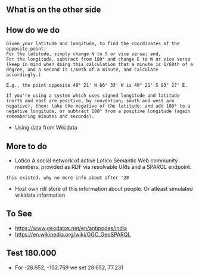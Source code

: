 ## What is on the other side

## How do we do

```
Given your latitude and longitude, to find the coordinates of the opposite point:
For the latitude, simply change N to S or vice versa; and,
For the longitude, subtract from 180° and change E to W or vice versa (keep in mind when doing this calculation that a minute is 1/60th of a degree, and a second is 1/60th of a minute, and calculate accordingly.)

E.g., the point opposite 40° 21' N 86° 33' W is 40° 21' S 93° 27' E.

If you're using a system which uses signed longitude and latitude (north and east are positive, by convention; south and west are negative), then: take the negative of the latitude; and add 180° to a negative longitude, or subtract 180° from a positive longitude (again remembering minutes and seconds).

```
* Using data from Wikidata


## More to do
*  Lotico
A social network of active Lotico Semantic Web community members, provided as RDF via resolvable URIs and a SPARQL endpoint.

`this existed. why no more info about after '20`

* Host own rdf store of this information about people. Or atleast simulated wikidata information


## To See
* https://www.geodatos.net/en/antipodes/india
* https://en.wikipedia.org/wiki/OGC_GeoSPARQL

## Test          180.000
* For -28.652,  -102.769
we set 28.652,    77.231